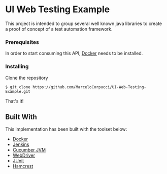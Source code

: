 # UI Web Testing Example

This project is intended to group several well known java libraries to create a proof of concept of a test automation framework.

### Prerequisites

In order to start consuming this API, [Docker](https://www.docker.com/get-started) needs to be installed.


### Installing

Clone the repository
```
$ git clone https://github.com/MarceloCorpucci/UI-Web-Testing-Example.git
```

That's it!

## Built With
This implementation has been built with the toolset below:

* [Docker](https://www.docker.com/get-started)
* [Jenkins](https://www.jenkins.io/)
* [Cucumber JVM](https://cucumber.io/tools/cucumber-open/)
* [WebDriver](https://www.selenium.dev/)
* [JUnit](https://junit.org/junit5/)
* [Hamcrest](http://hamcrest.org/JavaHamcrest/)
